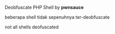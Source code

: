 Deobfuscate PHP Shell by <b>pwnsauce</b>


beberapa shell tidak sepenuhnya ter-deobfuscate

not all shells deofuscated
